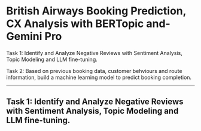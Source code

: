 # British Airways Booking Prediction, CX Analysis with BERTopic and-Gemini Pro
Task 1: Identify and Analyze Negative Reviews with Sentiment Analysis, Topic Modeling and LLM fine-tuning.

Task 2: Based on previous booking data, customer behviours and route information, build a machine learning model to predict booking completion. 

---
## Task 1: **Identify and Analyze Negative Reviews with Sentiment Analysis, Topic Modeling and LLM fine-tuning.**
